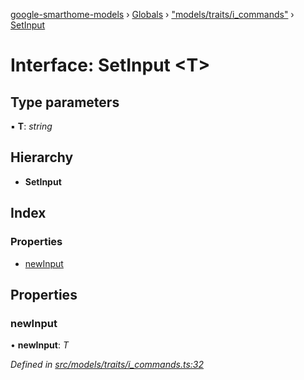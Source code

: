 [google-smarthome-models](../README.md) › [Globals](../globals.md) › ["models/traits/i_commands"](../modules/_models_traits_i_commands_.md) › [SetInput](_models_traits_i_commands_.setinput.md)

# Interface: SetInput <**T**>

## Type parameters

▪ **T**: *string*

## Hierarchy

* **SetInput**

## Index

### Properties

* [newInput](_models_traits_i_commands_.setinput.md#newinput)

## Properties

###  newInput

• **newInput**: *T*

*Defined in [src/models/traits/i_commands.ts:32](https://github.com/galactic1969/google-smarthome-models/blob/633871f/src/models/traits/i_commands.ts#L32)*

